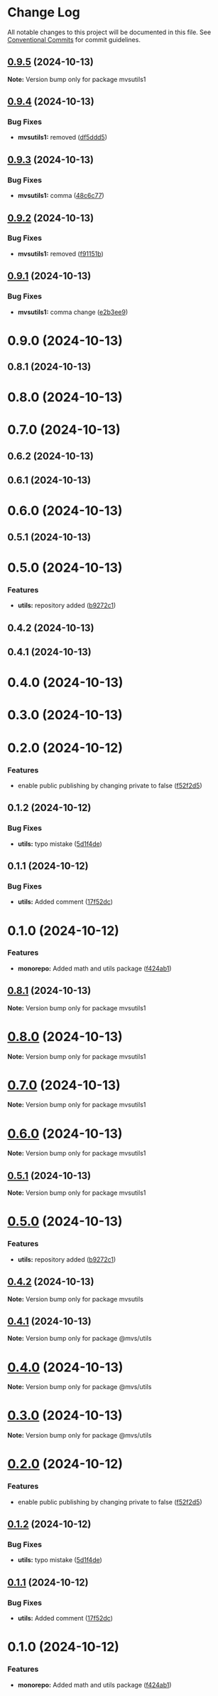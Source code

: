 # Change Log

All notable changes to this project will be documented in this file.
See [Conventional Commits](https://conventionalcommits.org) for commit guidelines.

## [0.9.5](https://github.com/mvsubhash29/monorepo/compare/mvsutils1@0.9.4...mvsutils1@0.9.5) (2024-10-13)

**Note:** Version bump only for package mvsutils1





## [0.9.4](https://github.com/mvsubhash29/monorepo/compare/mvsutils1@0.9.3...mvsutils1@0.9.4) (2024-10-13)


### Bug Fixes

* **mvsutils1:** removed ([df5ddd5](https://github.com/mvsubhash29/monorepo/commit/df5ddd532345092d66e00842df1cc1b1f95fa23d))





## [0.9.3](https://github.com/mvsubhash29/monorepo/compare/mvsutils1@0.9.2...mvsutils1@0.9.3) (2024-10-13)


### Bug Fixes

* **mvsutils1:** comma ([48c6c77](https://github.com/mvsubhash29/monorepo/commit/48c6c7769f2e0edcae4ff12128b63bf5fafaeb5a))





## [0.9.2](https://github.com/mvsubhash29/monorepo/compare/mvsutils1@0.9.1...mvsutils1@0.9.2) (2024-10-13)


### Bug Fixes

* **mvsutils1:** removed ([f91151b](https://github.com/mvsubhash29/monorepo/commit/f91151b6e73cdeb1308eedb46d82757c5c87ea7b))





## [0.9.1](https://github.com/mvsubhash29/monorepo/compare/mvsutils1@0.9.0...mvsutils1@0.9.1) (2024-10-13)


### Bug Fixes

* **mvsutils1:** comma change ([e2b3ee9](https://github.com/mvsubhash29/monorepo/commit/e2b3ee955e18dbe61f7316532b65c3064e275552))





# 0.9.0 (2024-10-13)



## 0.8.1 (2024-10-13)



# 0.8.0 (2024-10-13)



# 0.7.0 (2024-10-13)



## 0.6.2 (2024-10-13)



## 0.6.1 (2024-10-13)



# 0.6.0 (2024-10-13)



## 0.5.1 (2024-10-13)



# 0.5.0 (2024-10-13)


### Features

* **utils:** repository added ([b9272c1](https://github.com/mvsubhash29/monorepo/commit/b9272c12bcd83826fb7e0eddc5c60cd3cc315a6e))



## 0.4.2 (2024-10-13)



## 0.4.1 (2024-10-13)



# 0.4.0 (2024-10-13)



# 0.3.0 (2024-10-13)



# 0.2.0 (2024-10-12)


### Features

* enable public publishing by changing private to false ([f52f2d5](https://github.com/mvsubhash29/monorepo/commit/f52f2d54cfaa8d17bf8f1a202ea1ec3a81806923))



## 0.1.2 (2024-10-12)


### Bug Fixes

* **utils:** typo mistake ([5d1f4de](https://github.com/mvsubhash29/monorepo/commit/5d1f4de4f7c089725a98797fe1f256dfa120d807))



## 0.1.1 (2024-10-12)


### Bug Fixes

* **utils:** Added comment ([17f52dc](https://github.com/mvsubhash29/monorepo/commit/17f52dc285d0b8c5dc750eef9cb4821dde9478ab))



# 0.1.0 (2024-10-12)


### Features

* **monorepo:** Added math and utils package ([f424ab1](https://github.com/mvsubhash29/monorepo/commit/f424ab11bf8e86ab7e9f38c4df883447f3082853))





## [0.8.1](https://github.com/mvsubhash29/monorepo/compare/v0.8.0...v0.8.1) (2024-10-13)

**Note:** Version bump only for package mvsutils1





# [0.8.0](https://github.com/mvsubhash29/monorepo/compare/v0.7.0...v0.8.0) (2024-10-13)

**Note:** Version bump only for package mvsutils1





# [0.7.0](https://github.com/mvsubhash29/monorepo/compare/v0.6.2...v0.7.0) (2024-10-13)

**Note:** Version bump only for package mvsutils1





# [0.6.0](https://github.com/mvsubhash29/monorepo/compare/v0.5.1...v0.6.0) (2024-10-13)

**Note:** Version bump only for package mvsutils1





## [0.5.1](https://github.com/mvsubhash29/monorepo/compare/v0.5.0...v0.5.1) (2024-10-13)

**Note:** Version bump only for package mvsutils1





# [0.5.0](https://github.com/mvsubhash29/monorepo/compare/v0.4.2...v0.5.0) (2024-10-13)


### Features

* **utils:** repository added ([b9272c1](https://github.com/mvsubhash29/monorepo/commit/b9272c12bcd83826fb7e0eddc5c60cd3cc315a6e))





## [0.4.2](https://github.com/mvsubhash29/monorepo/compare/v0.4.1...v0.4.2) (2024-10-13)

**Note:** Version bump only for package mvsutils





## [0.4.1](https://github.com/mvsubhash29/monorepo/compare/v0.4.0...v0.4.1) (2024-10-13)

**Note:** Version bump only for package @mvs/utils





# [0.4.0](https://github.com/mvsubhash29/monorepo/compare/v0.3.0...v0.4.0) (2024-10-13)

**Note:** Version bump only for package @mvs/utils





# [0.3.0](https://github.com/mvsubhash29/monorepo/compare/v0.2.0...v0.3.0) (2024-10-13)

**Note:** Version bump only for package @mvs/utils





# [0.2.0](https://github.com/mvsubhash29/monorepo/compare/v0.1.2...v0.2.0) (2024-10-12)


### Features

* enable public publishing by changing private to false ([f52f2d5](https://github.com/mvsubhash29/monorepo/commit/f52f2d54cfaa8d17bf8f1a202ea1ec3a81806923))





## [0.1.2](https://github.com/mvsubhash29/monorepo/compare/v0.1.1...v0.1.2) (2024-10-12)


### Bug Fixes

* **utils:** typo mistake ([5d1f4de](https://github.com/mvsubhash29/monorepo/commit/5d1f4de4f7c089725a98797fe1f256dfa120d807))





## [0.1.1](https://github.com/mvsubhash29/monorepo/compare/v0.1.0...v0.1.1) (2024-10-12)


### Bug Fixes

* **utils:** Added comment ([17f52dc](https://github.com/mvsubhash29/monorepo/commit/17f52dc285d0b8c5dc750eef9cb4821dde9478ab))





# 0.1.0 (2024-10-12)


### Features

* **monorepo:** Added math and utils package ([f424ab1](https://github.com/mvsubhash29/monorepo/commit/f424ab11bf8e86ab7e9f38c4df883447f3082853))
